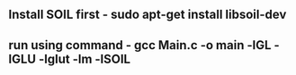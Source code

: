 ## Install SOIL first -    sudo apt-get install libsoil-dev
## run using command  -   gcc Main.c -o main -lGL -lGLU -lglut -lm -lSOIL 
